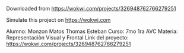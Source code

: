Downloaded from https://wokwi.com/projects/326948762766279251

Simulate this project on https://wokwi.com

Alumno: Monzon Matos Thomas Esteban
Curso: 7mo 1ra AVC
Materia: Representaciòn Visual y Frontal
Link del proyecto: https://wokwi.com/projects/326948762766279251